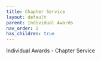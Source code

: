 ```yaml
---
title: Chapter Service
layout: default
parent: Individual Awards
nav_order: 2
has_children: true
---
```

Individual Awards - Chapter Service